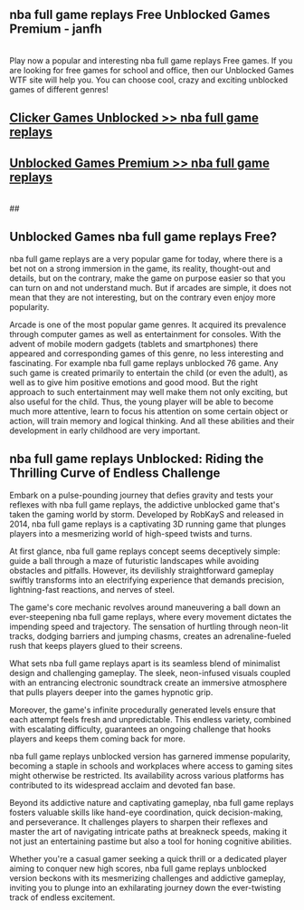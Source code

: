 ## nba full game replays Free Unblocked Games Premium - janfh <br>
<br>
Play now a popular and interesting nba full game replays Free games. If you are looking for free games for school and office, then our Unblocked Games WTF site will help you. You can choose cool, crazy and exciting unblocked games of different genres!


##  [Clicker Games Unblocked >> nba full game replays](http://freeplayer.one?title=nba_full_game_replays&ref=04)

##  [Unblocked Games Premium >> nba full game replays](http://freeplayer.one?title=nba_full_game_replays&ref=04)
  <br>
  ##



## Unblocked Games nba full game replays Free?

nba full game replays are a very popular game for today, where there is a bet not on a strong immersion in the game, its reality, thought-out and details, but on the contrary, make the game on purpose easier so that you can turn on and not understand much. But if arcades are simple, it does not mean that they are not interesting, but on the contrary even enjoy more popularity.

Arcade is one of the most popular game genres. It acquired its prevalence through computer games as well as entertainment for consoles. With the advent of mobile modern gadgets (tablets and smartphones) there appeared and corresponding games of this genre, no less interesting and fascinating. For example nba full game replays unblocked 76 game. Any such game is created primarily to entertain the child (or even the adult), as well as to give him positive emotions and good mood. But the right approach to such entertainment may well make them not only exciting, but also useful for the child. Thus, the young player will be able to become much more attentive, learn to focus his attention on some certain object or action, will train memory and logical thinking. And all these abilities and their development in early childhood are very important.

##  nba full game replays Unblocked: Riding the Thrilling Curve of Endless Challenge

Embark on a pulse-pounding journey that defies gravity and tests your reflexes with nba full game replays, the addictive unblocked game that's taken the gaming world by storm. Developed by RobKayS and released in 2014, nba full game replays is a captivating 3D running game that plunges players into a mesmerizing world of high-speed twists and turns.

At first glance, nba full game replays concept seems deceptively simple: guide a ball through a maze of futuristic landscapes while avoiding obstacles and pitfalls. However, its devilishly straightforward gameplay swiftly transforms into an electrifying experience that demands precision, lightning-fast reactions, and nerves of steel.

The game's core mechanic revolves around maneuvering a ball down an ever-steepening nba full game replays, where every movement dictates the impending speed and trajectory. The sensation of hurtling through neon-lit tracks, dodging barriers and jumping chasms, creates an adrenaline-fueled rush that keeps players glued to their screens.

What sets nba full game replays apart is its seamless blend of minimalist design and challenging gameplay. The sleek, neon-infused visuals coupled with an entrancing electronic soundtrack create an immersive atmosphere that pulls players deeper into the games hypnotic grip.

Moreover, the game's infinite procedurally generated levels ensure that each attempt feels fresh and unpredictable. This endless variety, combined with escalating difficulty, guarantees an ongoing challenge that hooks players and keeps them coming back for more.

nba full game replays unblocked version has garnered immense popularity, becoming a staple in schools and workplaces where access to gaming sites might otherwise be restricted. Its availability across various platforms has contributed to its widespread acclaim and devoted fan base.

Beyond its addictive nature and captivating gameplay, nba full game replays fosters valuable skills like hand-eye coordination, quick decision-making, and perseverance. It challenges players to sharpen their reflexes and master the art of navigating intricate paths at breakneck speeds, making it not just an entertaining pastime but also a tool for honing cognitive abilities.

Whether you're a casual gamer seeking a quick thrill or a dedicated player aiming to conquer new high scores, nba full game replays unblocked version beckons with its mesmerizing challenges and addictive gameplay, inviting you to plunge into an exhilarating journey down the ever-twisting track of endless excitement.